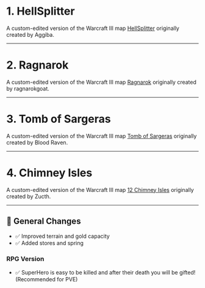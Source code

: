 # 1. HellSplitter

A custom-edited version of the Warcraft III map [HellSplitter](https://www.hiveworkshop.com/threads/hellsplitter-updated.324570/) originally created by Aggiba.

---

# 2. Ragnarok

A custom-edited version of the Warcraft III map [Ragnarok](https://www.hiveworkshop.com/threads/ragnarok.239151/) originally created by ragnarokgoat.  


---

# 3. Tomb of Sargeras

A custom-edited version of the Warcraft III map [Tomb of Sargeras](https://www.hiveworkshop.com/threads/tomb-of-sargeras.192673/) originally created by Blood Raven.  


---

# 4. Chimney Isles

A custom-edited version of the Warcraft III map [12 Chimney Isles](https://www.hiveworkshop.com/threads/12-chimney-isles.341010/) originally created by Zucth.  

---

## 🔧 General Changes 

- ✅ Improved terrain and gold capacity
- ✅ Added stores and spring

  
### RPG Version
- ✅ SuperHero is easy to be killed and after their death you will be gifted! (Recommended for PVE)
